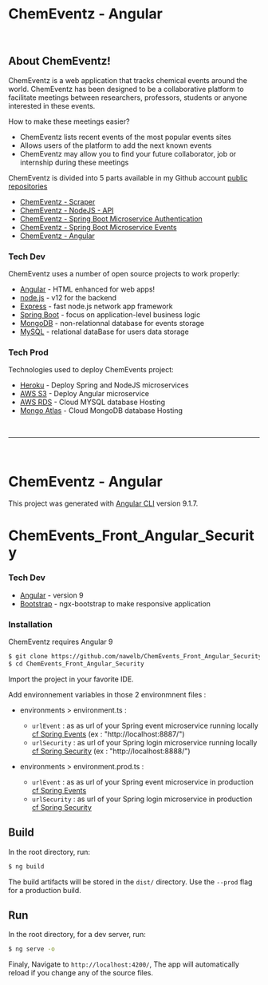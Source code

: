 # ChemEventz - Angular
&nbsp;
## About ChemEventz!

ChemEventz is a web application that tracks chemical events around the world. 
ChemEventz has been designed to be a collaborative platform to facilitate meetings between researchers, professors, students or anyone interested in these events.

How to make these meetings easier?
  - ChemEventz lists recent events of the most popular events sites
  - Allows users of the platform to add the next known events
  - ChemEventz may allow you to find your future collaborator, job or internship during these meetings


ChemEventz is divided into 5 parts available in my Github account  [public repositories][Git]
  - [ChemEventz - Scraper][GitScrap]  
  - [ChemEventz - NodeJS - API][GitNodeJS] 
  - [ChemEventz - Spring Boot Microservice Authentication][GitSpringAuth]
  - [ChemEventz - Spring Boot Microservice Events][GitSpringEvents]
  - [ChemEventz - Angular][GitAngular]

  
### Tech Dev

ChemEventz uses a number of open source projects to work properly:

* [Angular] - HTML enhanced for web apps!
* [node.js] - v12 for the backend
* [Express] - fast node.js network app framework 
* [Spring Boot] - focus on application-level business logic
* [MongoDB] - non-relationnal database for events storage
* [MySQL] - relational dataBase for users data storage

### Tech Prod

Technologies used to deploy ChemEvents project:

* [Heroku] - Deploy Spring and NodeJS microservices
* [AWS S3] - Deploy Angular microservice
* [AWS RDS] - Cloud MYSQL database Hosting
* [Mongo Atlas] - Cloud MongoDB database Hosting

&nbsp;
______________________________________
&nbsp;

# ChemEventz - Angular

This project was generated with [Angular CLI](https://github.com/angular/angular-cli) version 9.1.7.


# ChemEvents_Front_Angular_Security

### Tech Dev


* [Angular] - version 9 
* [Bootstrap] - ngx-bootstrap to make responsive application



### Installation

ChemEventz requires Angular 9


```sh
$ git clone https://github.com/nawelb/ChemEvents_Front_Angular_Security.git
$ cd ChemEvents_Front_Angular_Security
```
Import the project in your favorite IDE.

Add environnement variables in those 2 environmnent files : 

- environments > environment.ts :
    - `urlEvent` : as as url of your Spring event microservice running locally [cf Spring Events] (ex : "http://localhost:8887/")
    - `urlSecurity` : as url of your Spring login microservice  running locally [cf Spring Security] (ex : "http://localhost:8888/")


- environments > environment.prod.ts :
    - `urlEvent` : as as url of your Spring event microservice in production [cf Spring Events] 
    - `urlSecurity` : as url of your Spring login microservice in production [cf Spring Security]


## Build
In the root directory, run: 
```sh
$ ng build
```
The build artifacts will be stored in the `dist/` directory. Use the `--prod` flag for a production build.


## Run
In the root directory, for a dev server, run: 
```sh
$ ng serve -o
```
Finaly, Navigate to `http://localhost:4200/`, The app will automatically reload if you change any of the source files.






[//]: # (These are reference links used in the body of this note and get stripped out when the markdown processor does its job. There is no need to format nicely because it shouldn't be seen. Thanks SO - http://stackoverflow.com/questions/4823468/store-comments-in-markdown-syntax)

  [Maven]: <https://maven.apache.org/>
  [Java]:<https://www.java.com/fr/download/>
  [Git]: <https://github.com/nawelb>
  [node.js]: <http://nodejs.org>
  [express]: <http://expressjs.com>
  [Angular]: <https://angular.io>
  [Heroku]: <https://heroku.com>
  [Bootstrap]: <https://getbootstrap.com/>
  [Spring Boot]: <https://spring.io/projects/spring-boot>
  [Spring Security]: <https://spring.io/guides/topicals/spring-security-architecture>
  [JWT]: <https://jwt.io/introduction/>
  [GitAngular]: <https://github.com/nawelb/ChemEvents_Front_Angular_Security>
  [GitSpringEvents]: <https://github.com/nawelb/ChemEvents_Back_Spring_Events>
  [cf Spring Events]: <https://github.com/nawelb/ChemEvents_Back_Spring_Events>
  [GitSpringAuth]: <https://github.com/nawelb/ChemEvents_Back_Spring_Security>
  [cf Spring Security]: <https://github.com/nawelb/ChemEvents_Back_Spring_Security>
  [GitNodeJS]: <https://github.com/nawelb/ChemEvents_Back_NodeJS>
  [cf node API]: <https://github.com/nawelb/ChemEvents_Back_NodeJS>
  [GitScrap]: <https://github.com/nawelb/ChemEvents_Scraper>
  [cf scraping project]: <https://github.com/nawelb/ChemEvents_Scraper>
  [AWS S3]: <https://docs.aws.amazon.com/AmazonS3/latest/dev/WebsiteHosting.html>
  [AWS RDS]: <https://aws.amazon.com/fr/rds/>
  [Mongo Atlas]: <https://www.mongodb.com/cloud/atlas>
  [MongoDB]: <https://www.mongodb.com/fr>
  [MySQL]: <https://www.mysql.com/fr/>
 [Postman]: <https://www.postman.com/>